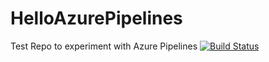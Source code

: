 # HelloAzurePipelines
Test Repo to experiment with Azure Pipelines
[![Build Status](https://dev.azure.com/lewishogan/HelloAzurePipelines/_apis/build/status/HelloAzurePipelines-Node.js%20With%20gulp-CI?branchName=master)](https://dev.azure.com/lewishogan/HelloAzurePipelines/_build/latest?definitionId=1&branchName=master)